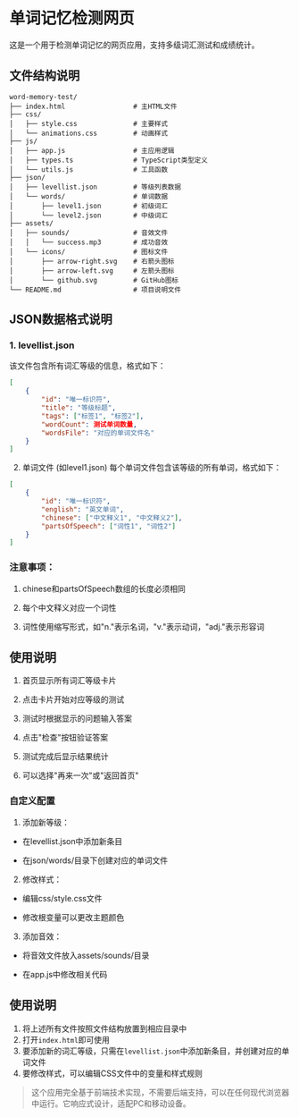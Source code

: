 # 单词记忆检测网页

这是一个用于检测单词记忆的网页应用，支持多级词汇测试和成绩统计。

## 文件结构说明

```text
word-memory-test/
├── index.html                 # 主HTML文件
├── css/
│   ├── style.css              # 主要样式
│   └── animations.css         # 动画样式
├── js/
│   ├── app.js                 # 主应用逻辑
│   ├── types.ts               # TypeScript类型定义
│   └── utils.js               # 工具函数
├── json/
│   ├── levellist.json         # 等级列表数据
│   └── words/                 # 单词数据
│       ├── level1.json        # 初级词汇
│       └── level2.json        # 中级词汇
├── assets/
│   ├── sounds/                # 音效文件
│   │   └── success.mp3        # 成功音效
│   └── icons/                 # 图标文件
│       ├── arrow-right.svg    # 右箭头图标
│       ├── arrow-left.svg     # 左箭头图标
│       └── github.svg         # GitHub图标
└── README.md                  # 项目说明文件
```

## JSON数据格式说明

### 1. levellist.json

该文件包含所有词汇等级的信息，格式如下：

```json
[
    {
        "id": "唯一标识符",
        "title": "等级标题",
        "tags": ["标签1", "标签2"],
        "wordCount": 测试单词数量,
        "wordsFile": "对应的单词文件名"
    }
]
```
2. 单词文件 (如level1.json)
每个单词文件包含该等级的所有单词，格式如下：

```json
[
    {
        "id": "唯一标识符",
        "english": "英文单词",
        "chinese": ["中文释义1", "中文释义2"],
        "partsOfSpeech": ["词性1", "词性2"]
    }
]
```
### 注意事项：

1. chinese和partsOfSpeech数组的长度必须相同

2. 每个中文释义对应一个词性

3. 词性使用缩写形式，如"n."表示名词，"v."表示动词，"adj."表示形容词

## 使用说明
1. 首页显示所有词汇等级卡片

2. 点击卡片开始对应等级的测试

3. 测试时根据显示的问题输入答案

4. 点击"检查"按钮验证答案

5. 测试完成后显示结果统计

6. 可以选择"再来一次"或"返回首页"

### 自定义配置
1. 添加新等级：

- 在levellist.json中添加新条目

- 在json/words/目录下创建对应的单词文件

2. 修改样式：

- 编辑css/style.css文件

- 修改根变量可以更改主题颜色

3. 添加音效：

- 将音效文件放入assets/sounds/目录

- 在app.js中修改相关代码


## 使用说明

1. 将上述所有文件按照文件结构放置到相应目录中
2. 打开`index.html`即可使用
3. 要添加新的词汇等级，只需在`levellist.json`中添加新条目，并创建对应的单词文件
4. 要修改样式，可以编辑CSS文件中的变量和样式规则

> 这个应用完全基于前端技术实现，不需要后端支持，可以在任何现代浏览器中运行。它响应式设计，适配PC和移动设备。